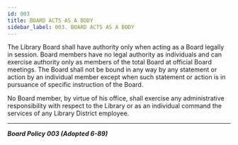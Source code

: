 ```yaml
---
id: 003
title: BOARD ACTS AS A BODY
sidebar_label: 003. BOARD ACTS AS A BODY
---
```


The Library Board shall have authority only when acting as a Board legally in session. Board members have no legal authority as individuals and can exercise authority only as members of the total Board at official Board meetings. The Board shall not be bound in any way by any statement or action by an individual member except when such statement or action is in pursuance of specific instruction of the Board.

No Board member, by virtue of his office, shall exercise any administrative responsibility with respect to the Library or as an individual command the services of any Library District employee.

---

**_Board Policy 003 (Adopted 6-89)_**